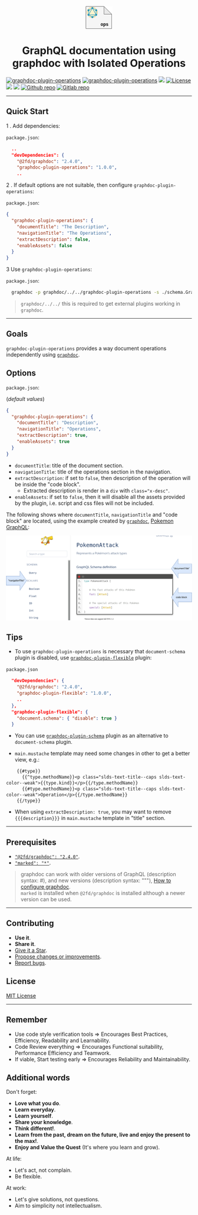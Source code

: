 <p align="center">
  <br/>
  <a href="https://graphdoc-plugins.github.io"><img src="docs/graphdoc-plugin-operations.png" alt=" "/></a>
</p>

<h1 align="center">GraphQL documentation using graphdoc with Isolated Operations</h1>

[![graphdoc-plugin-operations](https://badgen.net/badge/homepage/graphdoc-plugin-operations/blue)](https://graphdoc-plugins.github.io)
[![graphdoc-plugin-operations](https://badgen.net/badge/npm%20pack/graphdoc-plugin-operations/blue)](https://www.npmjs.com/package/graphdoc-plugin-operations)
[![ ](https://badgen.net/npm/v/graphdoc-plugin-operations)](https://www.npmjs.com/package/graphdoc-plugin-operations)
[![License](https://img.shields.io/github/license/mashape/apistatus.svg)](LICENSE.txt)
[![ ](https://badgen.net/badge/test/passing/green)](https://gmullerb.gitlab.io/graphdoc-plugin-operations/tests/tests_report.html)
[![ ](https://gitlab.com/gmullerb/graphdoc-plugin-operations/badges/master/coverage.svg)](https://gmullerb.gitlab.io/graphdoc-plugin-operations/coverage/index.html)
[![Github repo](https://badgen.net/badge/icon/github?icon=github&label)](https://github.com/gmullerb/graphdoc-plugin-operations)
[![Gitlab repo](https://badgen.net/badge/icon/gitlab?icon=gitlab&label)](https://gitlab.com/gmullerb/graphdoc-plugin-operations)
__________________

## Quick Start

1 . Add dependencies:

`package.json`:

```json
  ..
  "devDependencies": {
    "@2fd/graphdoc": "2.4.0",
    "graphdoc-plugin-operations": "1.0.0",
    ..
```

2 . If default options are not suitable, then configure `graphdoc-plugin-operations`:

`package.json`:

```json
{
  "graphdoc-plugin-operations": {
    "documentTitle": "The Description",
    "navigationTitle": "The Operations",
    "extractDescription": false,
    "enableAssets": false
  }
}
```

3 Use `graphdoc-plugin-operations`:

`package.json`:

```sh
  graphdoc -p graphdoc/../../graphdoc-plugin-operations -s ./schema.GraphQL -o ./build/documentation
```

> `graphdoc/../../` this is required to get external plugins working in `graphdoc`.
__________________

## Goals

`graphdoc-plugin-operations` provides a way document operations independently using [`graphdoc`](https://www.npmjs.com/package/@2fd/graphdoc).

## Options

`package.json`:

(*default values*)


```json
{
  "graphdoc-plugin-operations": {
    "documentTitle": "Description",
    "navigationTitle": "Operations",
    "extractDescription": true,
    "enableAssets": true
  }
}
```

* `documentTitle`: title of the document section.
* `navigationTitle`: title of the operations section in the navigation.
* `extractDescription`: if set to `false`, then description of the operation will be inside the "code block".
  * Extracted description is render in a `div` with `class="x-desc"`.
* `enableAssets`: if set to `false`, then it will disable all the assets provided by the plugin, i.e. script and css files will not be included.

The following shows where `documentTitle`, `navigationTitle` and "code block" are located, using the example created by [`graphdoc`](https://www.npmjs.com/package/@2fd/graphdoc), [Pokemon GraphQL](https://2fd.github.io/graphdoc/pokemon/pokemonattack.doc.html):

![Graphdoc sections](docs/graphdoc-sections.svg)

## Tips

* To use `graphdoc-plugin-operations` is necessary that `document-schema` plugin is disabled, use [`graphdoc-plugin-flexible`](https://graphdoc-plugins.github.io) plugin:

`package.json`

```json
  "devDependencies": {
    "@2fd/graphdoc": "2.4.0",
    "graphdoc-plugin-flexible": "1.0.0",
    ..
  },
  "graphdoc-plugin-flexible": {
    "document.schema": { "disable": true }
  }
```

* You can use [`graphdoc-plugin-schema`](https://graphdoc-plugins.github.io) plugin as an alternative to  `document-schema` plugin.

* `main.mustache` template may need some changes in other to get a better view, e.g.:

```
    {{#type}}
      {{^type.methodName}}<p class="slds-text-title--caps slds-text-color--weak">{{type.kind}}</p>{{/type.methodName}}
      {{#type.methodName}}<p class="slds-text-title--caps slds-text-color--weak">Operation</p>{{/type.methodName}}
    {{/type}}
```

* When using `extractDescription: true`, you may want to remove `{{{description}}}` in `main.mustache` template in "title" section.

__________________

## Prerequisites

* [`"@2fd/graphdoc": "2.4.0"`](https://www.npmjs.com/package/@2fd/graphdoc/v/2.4.0).
* [`"marked": "*"`](https://www.npmjs.com/package/marked).

> graphdoc can work with older versions of GraphQL (description syntax: #), and new versions (description syntax: """), [How to configure graphdoc](https://graphdoc-plugins.github.io/docs/how-to-configure-graphdoc.html).  
> `marked` is installed when `@2fd/graphdoc` is installed although a newer version can be used.
__________________

## Contributing

* **Use it**.
* **Share it**.
* [Give it a Star](https://github.com/gmullerb/eslint-plugin-regex).
* [Propose changes or improvements](https://github.com/gmullerb/eslint-plugin-regex/issues).
* [Report bugs](https://github.com/gmullerb/eslint-plugin-regex/issues).

## License

[MIT License](LICENSE.txt)
__________________

## Remember

* Use code style verification tools => Encourages Best Practices, Efficiency, Readability and Learnability.
* Code Review everything => Encourages Functional suitability, Performance Efficiency and Teamwork.
* If viable, Start testing early => Encourages Reliability and Maintainability.

## Additional words

Don't forget:

* **Love what you do**.
* **Learn everyday**.
* **Learn yourself**.
* **Share your knowledge**.
* **Think different!**.
* **Learn from the past, dream on the future, live and enjoy the present to the max!**.
* **Enjoy and Value the Quest** (It's where you learn and grow).

At life:

* Let's act, not complain.
* Be flexible.

At work:

* Let's give solutions, not questions.
* Aim to simplicity not intellectualism.
